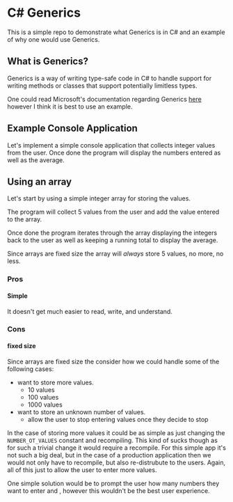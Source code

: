 # C# Generics
This is a simple repo to demonstrate what Generics is in C# and an example of why one would use Generics.

## What is Generics?

Generics is a way of writing type-safe code in C# to handle support for writing methods or classes that support potentially limitless types.

One could read Microsoft's documentation regarding Generics [here](https://docs.microsoft.com/en-us/dotnet/csharp/fundamentals/types/generics) however I think it is best to use an example. 

## Example Console Application
Let's implement a simple console application that collects integer values from the user. Once done the program will display the numbers entered as well as the average.

## Using an array

Let's start by using a simple integer array for storing the values.

The program will collect 5 values from the user and add the value entered to the array.

Once done the program iterates through the array displaying the integers back to the user as well as keeping a running total to display the average.

Since arrays are fixed size the array will _always_ store 5 values, no more, no less.

### Pros
#### Simple
It doesn't get much easier to read, write, and understand.

### Cons
#### fixed size
Since arrays are fixed size the consider how we could handle some of the following cases:
 - want to store more values.
   - 10 values
   - 100 values
   - 1000 values
 - want to store an unknown number of values.
   - allow the user to stop entering values once they decide to stop

In the case of storing more values it could be as simple as just changing the `NUMBER_OT_VALUES` constant and recompiling. This kind of sucks though as for such a trivial change it would require a recompile. For this simple app it's not such a big deal, but in the case of a production application then we would not only have to recompile, but also re-distrubute to the users. Again, all of this just to allow the user to enter more values.

One simple solution would be to prompt the user how many numbers they want to enter and , however this wouldn't be the best user experience. 


